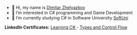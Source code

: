 - 👋 Hi, my name is <a href="https://uk.linkedin.com/in/ddev85?trk=profile-badge">Dimitar Zhelyazkov</a>
- 👀 I’m interested in C# programming and Game Development
- 🌱 I’m currently studying C# in Software University <a href="https://softuni.bg">SoftUni</a>

<b> LinkedIn Certificates:</b> <a href="https://www.linkedin.com/learning/certificates/8799a7379a7d6572b29774e886cbd06603ca7e3f9429436f60eae581096be2d7?trk=share_certificate"> Learning C# </a> - <a href="https://www.linkedin.com/learning/certificates/3c19a43d13894db0ad2eb6309bda4b86ada495da3e1ca078c3445e50e8191f3f?trk=share_certificate">Types and Control Flow</a>


              



<!---
DimitarZhelyazkov/DimitarZhelyazkov is a ✨ special ✨ repository because its `README.md` (this file) appears on your GitHub profile.
You can click the Preview link to take a look at your changes.
--->
